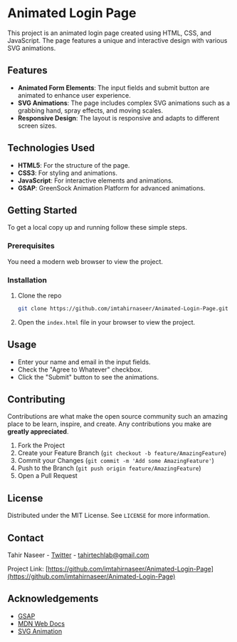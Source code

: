 # Animated Login Page

This project is an animated login page created using HTML, CSS, and JavaScript. The page features a unique and interactive design with various SVG animations.

## Features

- **Animated Form Elements**: The input fields and submit button are animated to enhance user experience.
- **SVG Animations**: The page includes complex SVG animations such as a grabbing hand, spray effects, and moving scales.
- **Responsive Design**: The layout is responsive and adapts to different screen sizes.

## Technologies Used

- **HTML5**: For the structure of the page.
- **CSS3**: For styling and animations.
- **JavaScript**: For interactive elements and animations.
- **GSAP**: GreenSock Animation Platform for advanced animations.

## Getting Started

To get a local copy up and running follow these simple steps.

### Prerequisites

You need a modern web browser to view the project.

### Installation

1. Clone the repo
    ```sh
    git clone https://github.com/imtahirnaseer/Animated-Login-Page.git
    ```
2. Open the `index.html` file in your browser to view the project.

## Usage

- Enter your name and email in the input fields.
- Check the "Agree to Whatever" checkbox.
- Click the "Submit" button to see the animations.

## Contributing

Contributions are what make the open source community such an amazing place to be learn, inspire, and create. Any contributions you make are **greatly appreciated**.

1. Fork the Project
2. Create your Feature Branch (`git checkout -b feature/AmazingFeature`)
3. Commit your Changes (`git commit -m 'Add some AmazingFeature'`)
4. Push to the Branch (`git push origin feature/AmazingFeature`)
5. Open a Pull Request

## License

Distributed under the MIT License. See `LICENSE` for more information.

## Contact

Tahir Naseer - [Twitter](https://twitter.com/imtahirnaseer) - tahirtechlab@gmail.com

Project Link: [https://github.com/imtahirnaseer/Animated-Login-Page](https://github.com/imtahirnaseer/Animated-Login-Page)

## Acknowledgements

- [GSAP](https://greensock.com/gsap/)
- [MDN Web Docs](https://developer.mozilla.org/)
- [SVG Animation](https://css-tricks.com/guide-svg-animations-smil/)
